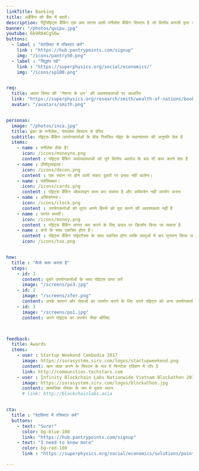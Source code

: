 ```yaml
---
linkTitle: Banking
title: अबैंकिंग को बैंक में बदलें।
description: पैंट्रीपॉइंट्स बैंकिंग एक कम लागत वाली मनीलेस बैंकिंग सिस्टम है जो वित्तीय प्रणाली द्वारा सेवित अर्थव्यवस्था में परिसंचरण करता है
banner: "/photos/quipu.jpg"
youtube: 6b9R04CgS6w
buttons:
  - label : "वेटलिस्ट में रजिस्टर करें"
    link : "https://hub.pantrypoints.com/signup"
    img: "/icons/pantry50.png"
  - label : "सिद्धांत पढ़ें"
    link : "https://superphysics.org/social/economics/"
    img: "/icons/sp100.png"


req:
  title: आदम स्मिथ की 'नेशन्स के धन' की आवश्यकताओं पर आधारित
  link: "https://superphysics.org/research/smith/wealth-of-nations/book-2/chapter-3c"
  avatar: "/avatars/smith.png"


personas:
  image: "/photos/inca.jpg"
  title: इंका के मनीलेस, पेपरलेस सिस्टम से प्रेरित
  subtitle: पॉइंट्स-बैंकिंग उपयोगकर्ताओं के बीच नियंत्रित पॉइंट के स्थानांतरण की अनुमति देता है
  items:
    - name : मनीलेस ठीक है! 
      icon: /icons/moneyno.png
      content : पॉइंट्स बैंकिंग अर्थव्यवस्थाओं को पूर्ण वित्तीय अवरोध के बाद भी काम करने देता है
    - name : डीसेंट्रलाइज़्ड। 
      icon: /icons/decen.png    
      content : एक स्थान पर होने वाली संकट दूसरों पर प्रभाव नहीं डालेगा।
    - name : फ्लेक्सिबल। 
      icon: /icons/cards.png
      content : पॉइंट्स बैंकिंग ऑफ़लाइन काम कर सकता है और ब्लॉकचेन नहीं उपयोग करता
    - name : असिंक्रोनस। 
      icon: /icons/clock.png
      content : उपयोगकर्ताओं को तुरंत अपने हिस्से को पूरा करने की आवश्यकता नहीं है      
    - name : लागत प्रभावी। 
      icon: /icons/money.png
      content : पॉइंट्स बैंकिंग लागत कम करने के लिए बादल पर डिप्लॉय किया जा सकता है
    - name : करों के साथ एकत्रित होता है। 
      content : पॉइंट्स बैंकिंग पॉइंटटैक्स के साथ एकत्रित होगा ताकि वस्तुओं में कर भुगतान किया जा सके
      icon: /icons/tax.png


how:
  title : "कैसे काम करता है"  
  steps:
    - id: 1
      content: दूसरे उपयोगकर्ताओं के साथ पॉइंट्स प्राप्त करें
      image: "/screens/po3.jpg"
    - id: 2 
      image: "/screens/xfer.png"
      content: उनके सामान और सेवाओं का उपयोग करने के लिए अपने पॉइंट्स को अन्य उपयोगकर्ताओं को स्थानांतरित करें
    - id: 3
      image: "/screens/po1.jpg"
      content: अपने पॉइंट्स का उपयोग जैसा कीजिए



feedback:
  title: Awards
  items:
    - user : Startup Weekend Cambodia 2017
      image: https://sorasystem.sirv.com/logos/startupweekend.png
      content: ऋण साफ़ करने के सिस्टम के रूप में फिनटेक एडिशन में टॉप 5
      link: http://communities.techstars.com
    - user : Infinity Blockchain Labs Nationwide Vietnam Blockathon 2017
      image: https://sorasystem.sirv.com/logos/blockathon.jpg
      content: सामाजिक रोस्का के रूप में दूसरा स्थान
      # link: http://blockchainlabs.asia


cta:
  title : "वेटलिस्ट में रजिस्टर करें"
  buttons:
    - text: "Sure!"
      color: bg-blue-100
      link: "https://hub.pantrypoints.com/signup"
    - text: "I need to know more"
      color: bg-red-100    
      link : "https://superphysics.org/social/economics/solutions/points-banking"

---
```

